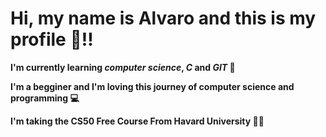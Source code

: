 # Hi, my name is Alvaro and this is my profile 🙂!!
**I'm currently learning *computer* *science*, *C* and ***GIT*** 📖**

**I'm a begginer and I'm loving this journey of computer science and programming 💻**

**I'm taking the CS50 Free Course From Havard University 🧑‍🎓**
<!--
**AlvaroAndLukeTheCoder/AlvaroAndLukeTheCoder** is a ✨ _special_ ✨ repository because its `README.md` (this file) appears on your GitHub profile.

Here are some ideas to get you started:

- 🔭 I’m currently working on ...
- 🌱 I’m currently learning ...
- 👯 I’m looking to collaborate on ...
- 🤔 I’m looking for help with ...
- 💬 Ask me about ...
- 📫 How to reach me: ...
- 😄 Pronouns: ...
- ⚡ Fun fact: ...
-->
